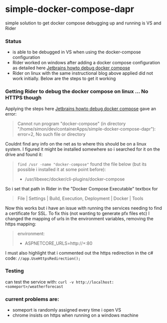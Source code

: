 # simple-docker-compose-dapr
simple solution to get docker compose debugging up and running is VS and Rider

### Status
 - is able to be debugged in VS when using the docker-compose configuration
 - Rider worked on windows after adding a docker compose configuration as detailed
here [Jetbrains howto debug docker compose](https://blog.jetbrains.com/dotnet/2020/01/13/docker-compose-edit-continue-c-8-debugger-updates-rider-2019-3/)
 - Rider on linux with the same instructional blog above applied did not work initially. 
Below are the steps to get it working

### Getting Rider to debug the docker compose on linux ... No HTTPS though

Applying the steps here [Jetbrains howto debug docker compose](https://blog.jetbrains.com/dotnet/2020/01/13/docker-compose-edit-continue-c-8-debugger-updates-rider-2019-3/) 
gave an error:

> Cannot run program "docker-compose" (in directory "/home/simon/dev/containerApps/simple-docker-compose-dapr"): error=2, No such file or directory

Couldnt find any info on the net as to where this should be on
a linux  system. I figured it might be installed somewhere so i searched for 
it on the drive and found it:
> `find /usr -name "docker-compose"`
> found the file below (but its possible i installed it at some point before):
> - /usr/libexec/docker/cli-plugins/docker-compose

So i set that path in Rider in the "Docker Compose Executable" textbox for
> File | Settings | Build, Execution, Deployment | Docker | Tools

Now this works but i have an issue with running the services needing to 
find a certificate for SSL. To fix this (not wanting to generate pfx files etc) 
I changed the mapping of urls in the environment variables, removing the https
mapping:
>  
>environment:
> - ASPNETCORE_URLS=http://+:80
>
I must also highlight that i commented out the https redirection in the c# code:
`//app.UseHttpsRedirection();`

### Testing
can test the service with: `curl -v http://localhost:<someport>/weatherforecast`

### current problems are:
 - someport is randomly assigned every time i open VS
 - chrome insists on https when running on a windows machine

